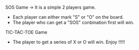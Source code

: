 SOS Game ->
It is  a simple 2 players game.
* Each player can either mark "S" or "O" on the board.
* The player who can get a "SOS" conbination first will win.

TIC-TAC-TOE Game
* The player to get a series of X or O will win.
Enjoy !!!!!

